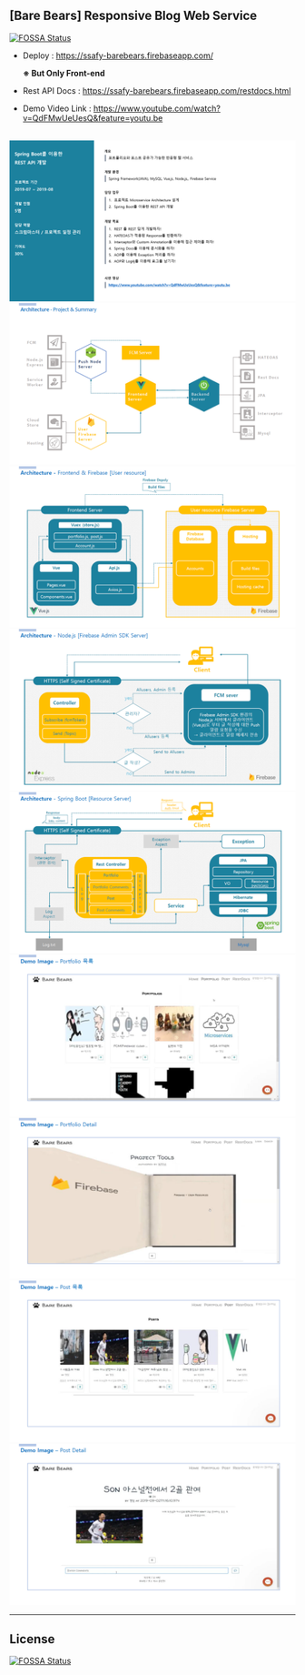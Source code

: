 ## [Bare Bears] Responsive Blog Web Service
[![FOSSA Status](https://app.fossa.io/api/projects/git%2Bgithub.com%2FGimunLee%2Fssafy-second-semester-webmobile-final.svg?type=shield)](https://app.fossa.io/projects/git%2Bgithub.com%2FGimunLee%2Fssafy-second-semester-webmobile-final?ref=badge_shield)

- Deploy  : https://ssafy-barebears.firebaseapp.com/
  
  **※ But Only Front-end**
  
- Rest API Docs : https://ssafy-barebears.firebaseapp.com/restdocs.html

- Demo Video Link : https://www.youtube.com/watch?v=QdFMwUeUesQ&feature=youtu.be

<br>

<img src="./resources/readme-01.png">

<img src="./resources/readme-02.png">

<img src="./resources/readme-03.png">

<img src="./resources/readme-04.png">

<img src="./resources/readme-05.png">

<img src="./resources/readme-06.png">

<img src="./resources/readme-07.png">

<img src="./resources/readme-08.png">

<img src="./resources/readme-09.png">

---



## License
[![FOSSA Status](https://app.fossa.io/api/projects/git%2Bgithub.com%2FGimunLee%2Fssafy-second-semester-webmobile-final.svg?type=large)](https://app.fossa.io/projects/git%2Bgithub.com%2FGimunLee%2Fssafy-second-semester-webmobile-final?ref=badge_large)